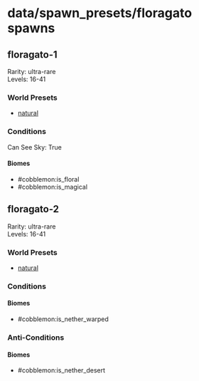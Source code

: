 # data/spawn_presets/floragato spawns  
  
## floragato-1  
Rarity: ultra-rare  
Levels: 16-41  
  
### World Presets  
* [natural](data/spawn_data/natural.md)  
  
### Conditions  
Can See Sky: True  
  
#### Biomes  
  * #cobblemon:is_floral
  * #cobblemon:is_magical
  
  
## floragato-2  
Rarity: ultra-rare  
Levels: 16-41  
  
### World Presets  
* [natural](data/spawn_data/natural.md)  
  
### Conditions  
  
#### Biomes  
  * #cobblemon:is_nether_warped
  
  
### Anti-Conditions  
  
#### Biomes  
  * #cobblemon:is_nether_desert
  
